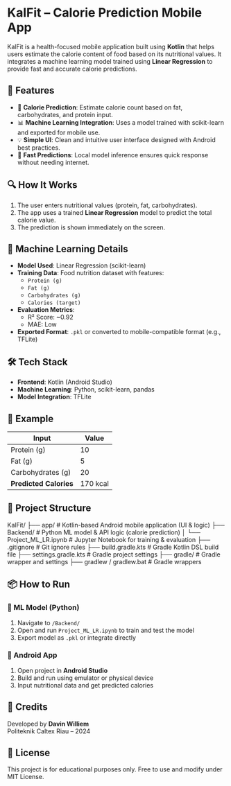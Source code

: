 # KalFit – Calorie Prediction Mobile App

KalFit is a health-focused mobile application built using **Kotlin** that helps users estimate the calorie content of food based on its nutritional values. It integrates a machine learning model trained using **Linear Regression** to provide fast and accurate calorie predictions.

## 📱 Features
- 🧮 **Calorie Prediction**: Estimate calorie count based on fat, carbohydrates, and protein input.
- 📊 **Machine Learning Integration**: Uses a model trained with scikit-learn and exported for mobile use.
- 💡 **Simple UI**: Clean and intuitive user interface designed with Android best practices.
- 🚀 **Fast Predictions**: Local model inference ensures quick response without needing internet.

## 🔍 How It Works
1. The user enters nutritional values (protein, fat, carbohydrates).
2. The app uses a trained **Linear Regression** model to predict the total calorie value.
3. The prediction is shown immediately on the screen.

## 🧠 Machine Learning Details
- **Model Used**: Linear Regression (scikit-learn)
- **Training Data**: Food nutrition dataset with features:
  - `Protein (g)`
  - `Fat (g)`
  - `Carbohydrates (g)`
  - `Calories (target)`
- **Evaluation Metrics**:
  - R² Score: ~0.92
  - MAE: Low
- **Exported Format**: `.pkl` or converted to mobile-compatible format (e.g., TFLite)

## 🛠️ Tech Stack
- **Frontend**: Kotlin (Android Studio)
- **Machine Learning**: Python, scikit-learn, pandas
- **Model Integration**: TFLite

## 🧪 Example
| Input              | Value |
|--------------------|-------|
| Protein (g)        | 10    |
| Fat (g)            | 5     |
| Carbohydrates (g)  | 20    |
| **Predicted Calories** | 170 kcal |

## 📂 Project Structure
KalFit/
├── app/ # Kotlin-based Android mobile application (UI & logic)
├── Backend/ # Python ML model & API logic (calorie prediction)
│ └── Project_ML_LR.ipynb # Jupyter Notebook for training & evaluation
├── .gitignore # Git ignore rules
├── build.gradle.kts # Gradle Kotlin DSL build file
├── settings.gradle.kts # Gradle project settings
├── gradle/ # Gradle wrapper and settings
├── gradlew / gradlew.bat # Gradle wrappers

## 📦 How to Run
### 🔹 ML Model (Python)
1. Navigate to `/Backend/`
2. Open and run `Project_ML_LR.ipynb` to train and test the model
3. Export model as `.pkl` or integrate directly

### 🔹 Android App
1. Open project in **Android Studio**
2. Build and run using emulator or physical device
3. Input nutritional data and get predicted calories

## 🤝 Credits
Developed by **Davin Williem**  
Politeknik Caltex Riau – 2024

## 📜 License
This project is for educational purposes only. Free to use and modify under MIT License.

